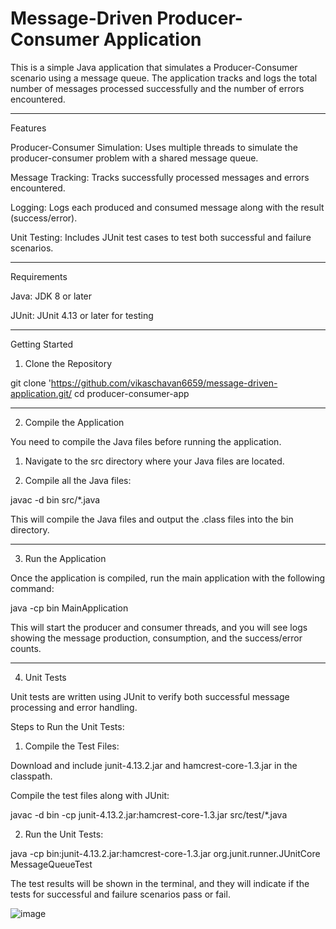 # Message-Driven Producer-Consumer Application
 
This is a simple Java application that simulates a Producer-Consumer scenario using a message queue. The application tracks and logs the total number of messages processed successfully and the number of errors encountered.
 
 
---
 
Features
 
Producer-Consumer Simulation: Uses multiple threads to simulate the producer-consumer problem with a shared message queue.
 
Message Tracking: Tracks successfully processed messages and errors encountered.
 
Logging: Logs each produced and consumed message along with the result (success/error).
 
Unit Testing: Includes JUnit test cases to test both successful and failure scenarios.
 
 
 
---
 
Requirements
 
Java: JDK 8 or later
 
JUnit: JUnit 4.13 or later for testing
 
 
 
---
 
Getting Started
 
1. Clone the Repository
 
git clone 'https://github.com/vikaschavan6659/message-driven-application.git/
cd producer-consumer-app
 
 
---
 
2. Compile the Application
 
You need to compile the Java files before running the application.
 
1. Navigate to the src directory where your Java files are located.
 
 
2. Compile all the Java files:
 
javac -d bin src/*.java
 
This will compile the Java files and output the .class files into the bin directory.
 
 
 
 
---
 
3. Run the Application
 
Once the application is compiled, run the main application with the following command:
 
java -cp bin MainApplication
 
This will start the producer and consumer threads, and you will see logs showing the message production, consumption, and the success/error counts.
 
 
---
 
4. Unit Tests
 
Unit tests are written using JUnit to verify both successful message processing and error handling.
 
Steps to Run the Unit Tests:
 
1. Compile the Test Files:
 
Download and include junit-4.13.2.jar and hamcrest-core-1.3.jar in the classpath.
 
Compile the test files along with JUnit:
 
javac -d bin -cp junit-4.13.2.jar:hamcrest-core-1.3.jar src/test/*.java
 
 
 
2. Run the Unit Tests:
 
java -cp bin:junit-4.13.2.jar:hamcrest-core-1.3.jar org.junit.runner.JUnitCore MessageQueueTest
 
The test results will be shown in the terminal, and they will indicate if the tests for successful and failure scenarios pass or fail.


![image](https://github.com/user-attachments/assets/04ab6422-7494-42f8-a3be-6b2282eb274a)

